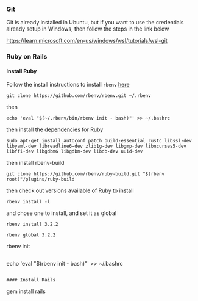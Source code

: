 ### Git

Git is already installed in Ubuntu, but if you want to use the credentials already setup in Windows, then follow the steps in the link below

https://learn.microsoft.com/en-us/windows/wsl/tutorials/wsl-git

### Ruby on Rails

#### Install Ruby

Follow the install instructions to install `rbenv` [here](https://github.com/rbenv/rbenv#basic-git-checkout)

```
git clone https://github.com/rbenv/rbenv.git ~/.rbenv
```

then

```
echo 'eval "$(~/.rbenv/bin/rbenv init - bash)"' >> ~/.bashrc
```

then install the [dependencies](https://github.com/rbenv/ruby-build/wiki#suggested-build-environment) for Ruby

```
sudo apt-get install autoconf patch build-essential rustc libssl-dev libyaml-dev libreadline6-dev zlib1g-dev libgmp-dev libncurses5-dev libffi-dev libgdbm6 libgdbm-dev libdb-dev uuid-dev
```

then install rbenv-build

```
git clone https://github.com/rbenv/ruby-build.git "$(rbenv root)"/plugins/ruby-build
```

then check out versions available of Ruby to install

```
rbenv install -l
```

and chose one to install, and set it as global

```
rbenv install 3.2.2
```

```
rbenv global 3.2.2

```
rbenv init
```

```
echo 'eval "$(rbenv init - bash)"' >> ~/.bashrc
```

#### Install Rails

```
gem install rails
```
